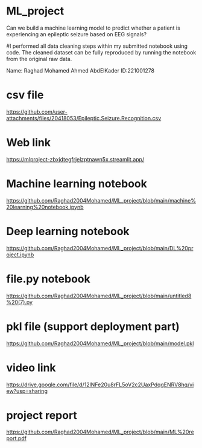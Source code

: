 # ML_project
Can we build a machine learning model to predict whether a patient is experiencing an epileptic seizure based on EEG signals?


#I performed all data cleaning steps within my submitted notebook using code. The cleaned dataset can be fully reproduced by running the notebook from the original raw data.

Name: Raghad Mohamed Ahmed AbdElKader
ID:221001278

# csv file
https://github.com/user-attachments/files/20418053/Epileptic.Seizure.Recognition.csv
# Web link
https://mlproject-zbxjdtegfrjelzptnawn5x.streamlit.app/
# Machine learning notebook 
https://github.com/Raghad2004Mohamed/ML_project/blob/main/machine%20learning%20notebook.ipynb
# Deep learning notebook
https://github.com/Raghad2004Mohamed/ML_project/blob/main/DL%20project.ipynb
# file.py notebook
https://github.com/Raghad2004Mohamed/ML_project/blob/main/untitled8%20(7).py
# pkl file (support deployment part)
https://github.com/Raghad2004Mohamed/ML_project/blob/main/model.pkl
# video link 
https://drive.google.com/file/d/12lNFe20u8rFL5oV2c2UaxPdqgENRV8hq/view?usp=sharing 
# project report
https://github.com/Raghad2004Mohamed/ML_project/blob/main/ML%20report.pdf
